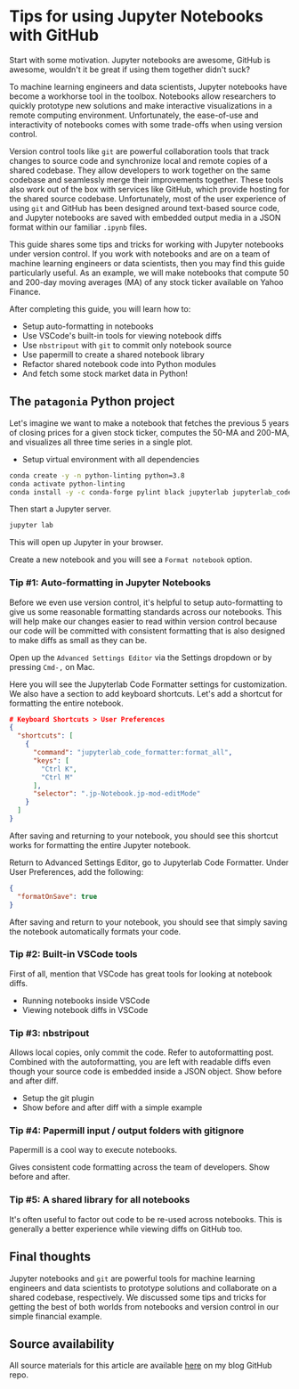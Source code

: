 # Tips for using Jupyter Notebooks with GitHub

Start with some motivation. Jupyter notebooks are awesome, GitHub is awesome, wouldn't it be great if using them together didn't suck?

To machine learning engineers and data scientists, Jupyter notebooks have become a workhorse tool in the toolbox. Notebooks allow researchers to quickly prototype new solutions and make interactive visualizations in a remote computing environment. Unfortunately, the ease-of-use and interactivity of notebooks comes with some trade-offs when using version control.

Version control tools like `git` are powerful collaboration tools that track changes to source code and synchronize local and remote copies of a shared codebase. They allow developers to work together on the same codebase and seamlessly merge their improvements together. These tools also work out of the box with services like GitHub, which provide hosting for the shared source codebase. Unfortunately, most of the user experience of using `git` and GitHub has been designed around text-based source code, and Jupyter notebooks are saved with embedded output media in a JSON format within our familiar `.ipynb` files.

This guide shares some tips and tricks for working with Jupyter notebooks under version control. If you work with notebooks and are on a team of machine learning engineers or data scientists, then you may find this guide particularly useful. As an example, we will make notebooks that compute 50 and 200-day moving averages (MA) of any stock ticker available on Yahoo Finance.

After completing this guide, you will learn how to:

- Setup auto-formatting in notebooks
- Use VSCode's built-in tools for viewing notebook diffs
- Use `nbstripout` with `git` to commit only notebook source
- Use papermill to create a shared notebook library
- Refactor shared notebook code into Python modules
- And fetch some stock market data in Python!

## The `patagonia` Python project

Let's imagine we want to make a notebook that fetches the previous 5 years of closing prices for a given stock ticker, computes the 50-MA and 200-MA, and visualizes all three time series in a single plot.

- Setup virtual environment with all dependencies

```zsh
conda create -y -n python-linting python=3.8 
conda activate python-linting
conda install -y -c conda-forge pylint black jupyterlab jupyterlab_code_formatter
```

Then start a Jupyter server.

```zsh
jupyter lab
```

This will open up Jupyter in your browser.

Create a new notebook and you will see a `Format notebook` option.

### Tip #1: Auto-formatting in Jupyter Notebooks

Before we even use version control, it's helpful to setup auto-formatting to give us some reasonable formatting standards across our notebooks. This will help make our changes easier to read within version control because our code will be committed with consistent formatting that is also designed to make diffs as small as they can be.

Open up the `Advanced Settings Editor` via the Settings dropdown or by pressing `Cmd-,` on Mac.

Here you will see the Jupyterlab Code Formatter settings for customization. We also have a section to add keyboard shortcuts. Let's add a shortcut for formatting the entire notebook.

```json
# Keyboard Shortcuts > User Preferences
{
  "shortcuts": [
    {
      "command": "jupyterlab_code_formatter:format_all",
      "keys": [
        "Ctrl K",
        "Ctrl M"
      ],
      "selector": ".jp-Notebook.jp-mod-editMode"
    }
  ]
}

```

After saving and returning to your notebook, you should see this shortcut works for formatting the entire Jupyter notebook.

Return to Advanced Settings Editor, go to Jupyterlab Code Formatter. Under User Preferences, add the following:

```json
{
  "formatOnSave": true
}
```

After saving and return to your notebook, you should see that simply saving the notebook automatically formats your code.

### Tip #2: Built-in VSCode tools

First of all, mention that VSCode has great tools for looking at notebook diffs.

- Running notebooks inside VSCode
- Viewing notebook diffs in VSCode

### Tip #3: nbstripout

Allows local copies, only commit the code. Refer to autoformatting post.
Combined with the autoformatting, you are left with readable diffs even though
your source code is embedded inside a JSON object. Show before and after diff.

- Setup the git plugin
- Show before and after diff with a simple example

### Tip #4: Papermill input / output folders with gitignore

Papermill is a cool way to execute notebooks.

Gives consistent code formatting across the team of developers. Show before and
after.

### Tip #5: A shared library for all notebooks

It's often useful to factor out code to be re-used across notebooks. This is
generally a better experience while viewing diffs on GitHub too.

## Final thoughts

Jupyter notebooks and `git` are powerful tools for machine learning engineers and data scientists to prototype solutions and collaborate on a shared codebase, respectively. We discussed some tips and tricks for getting the best of both worlds from notebooks and version control in our simple financial example.

## Source availability

All source materials for this article are available [here](https://github.com/jmswaney/blog/tree/main/06_notebooks_in_github) on my blog GitHub repo.
